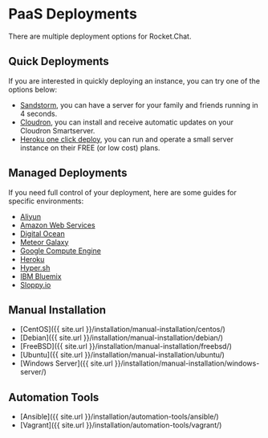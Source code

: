 # PaaS Deployments

There are multiple deployment options for Rocket.Chat.

## Quick Deployments

If you are interested in quickly deploying an instance, you can try one of the options below:

- [Sandstorm](https://apps.sandstorm.io/app/vfnwptfn02ty21w715snyyczw0nqxkv3jvawcah10c6z7hj1hnu0), you can have a server for your family and friends running in 4 seconds.
- [Cloudron](https://cloudron.io/appstore.html#chat.rocket.cloudronapp), you can install and receive automatic updates on your Cloudron Smartserver.
- [Heroku one click deploy](https://heroku.com/deploy?template=https://github.com/RocketChat/Rocket.Chat/tree/master), you can run and operate a small server instance on their FREE (or low cost) plans.

## Managed Deployments

If you need full control of your deployment, here are some guides for specific environments:

- [Aliyun](aliyun/)
- [Amazon Web Services](aws/)
- [Digital Ocean](digital-ocean/)
- [Meteor Galaxy](galaxy/)
- [Google Compute Engine](google-computer-engine/)
- [Heroku](heroku/)
- [Hyper.sh](hyper-sh/)
- [IBM Bluemix](ibm-bluemix/)
- [Sloppy.io](sloppy-io/)

## Manual Installation

- [CentOS]({{ site.url }}/installation/manual-installation/centos/)
- [Debian]({{ site.url }}/installation/manual-installation/debian/)
- [FreeBSD]({{ site.url }}/installation/manual-installation/freebsd/)
- [Ubuntu]({{ site.url }}/installation/manual-installation/ubuntu/)
- [Windows Server]({{ site.url }}/installation/manual-installation/windows-server/)

## Automation Tools

- [Ansible]({{ site.url }}/installation/automation-tools/ansible/)
- [Vagrant]({{ site.url }}/installation/automation-tools/vagrant/)

